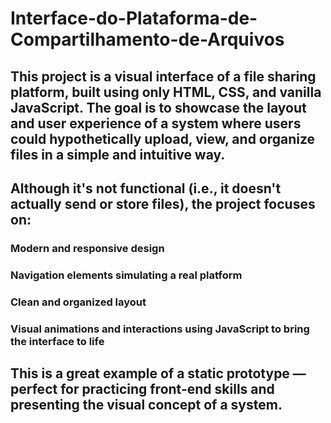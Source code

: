 # Interface-do-Plataforma-de-Compartilhamento-de-Arquivos

## This project is a visual interface of a file sharing platform, built using only HTML, CSS, and vanilla JavaScript. The goal is to showcase the layout and user experience of a system where users could hypothetically upload, view, and organize files in a simple and intuitive way.

## Although it's not functional (i.e., it doesn't actually send or store files), the project focuses on:

### Modern and responsive design
### Navigation elements simulating a real platform
### Clean and organized layout
### Visual animations and interactions using JavaScript to bring the interface to life

## This is a great example of a static prototype — perfect for practicing front-end skills and presenting the visual concept of a system.
